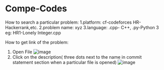 # Compe-Codes

How to search a particular problem:
1.platform: cf-codeforces HR-Hackerrank,etc.
2.problem name: xyz
3.language: .cpp- C++, .py-Python 3
eg: HR1-Lonely Integer.cpp

How to get link of the problem:
1. Open File
![image](https://user-images.githubusercontent.com/54315571/140270924-03001847-ae96-42f3-8d48-a470553617f6.png)
2. Click on the description( three dots next to the name in commit statement section when a particular file is opened)
![image](https://user-images.githubusercontent.com/54315571/140271241-70d418bc-6bc9-4bbd-8038-451cd0a74f54.png)
